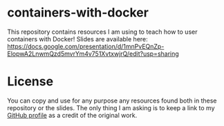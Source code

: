 # containers-with-docker

This repository contains resources I am using to teach how to user containers with Docker! Slides are available here: https://docs.google.com/presentation/d/1mnPvEQnZp-ElopwA2LnwmQzd5mvrYm4v751XvtxwjrQ/edit?usp=sharing

# License

You can copy and use for any purpose any resources found both in these repository or the slides. The only thing I am asking is to keep a link to my [GitHub profile](https://github.com/MadJlzz) as a credit of the original work.  
